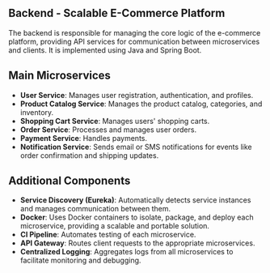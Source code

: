 ## Backend - Scalable E-Commerce Platform

The backend is responsible for managing the core logic of the e-commerce platform, providing API services for communication between microservices and clients. It is implemented using Java and Spring Boot.

## Main Microservices
- **User Service**: Manages user registration, authentication, and profiles.  
- **Product Catalog Service**: Manages the product catalog, categories, and inventory.
- **Shopping Cart Service**: Manages users' shopping carts.  
- **Order Service**: Processes and manages user orders.  
- **Payment Service**: Handles payments.
- **Notification Service**: Sends email or SMS notifications for events like order confirmation and shipping updates.  

## Additional Components
- **Service Discovery (Eureka)**: Automatically detects service instances and manages communication between them.  
- **Docker**: Uses Docker containers to isolate, package, and deploy each microservice, providing a scalable and portable solution. 
- **CI Pipeline**: Automates testing of each microservice. 
- **API Gateway**: Routes client requests to the appropriate microservices.
- **Centralized Logging**: Aggregates logs from all microservices to facilitate monitoring and debugging. 


